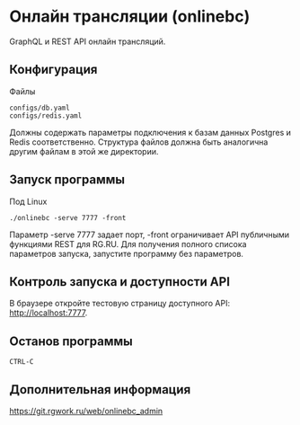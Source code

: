 Онлайн трансляции (onlinebc)
=============================

GraphQL и REST API онлайн трансляций.



Конфигурация
-------------
Файлы 
    
    configs/db.yaml
    configs/redis.yaml

Должны содержать параметры подключения к базам данных Postgres и Redis соответственно. Структура файлов должна быть аналогична другим файлам в этой же директории.



Запуск программы
--------------

Под Linux

    ./onlinebc -serve 7777 -front


Параметр -serve 7777 задает порт, -front ограничивает API публичными функциями REST для RG.RU. Для получения полного списока параметров запуска, запустите программу без параметров.



Контроль запуска и доступности API 
-----------------------------------

В браузере откройте тестовую страницу доступного API: <http://localhost:7777>. 


Останов программы
-----------
    CTRL-C



Дополнительная информация
--------------------------
<https://git.rgwork.ru/web/onlinebc_admin>



